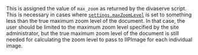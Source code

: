 This is assigned the value of `max_zoom` as returned by the divaserve script.
This is necessary in cases where [`settings.maxZoomLevel`](#maxZoomLevel) is
set to something less than the true maximum zoom level of the document. In that
case, the user should be limited to the maximum zoom level specified by the
site administrator, but the true maximum zoom level of the document is still
needed for calculating the zoom level to pass to IIPImage for each individual
image.
